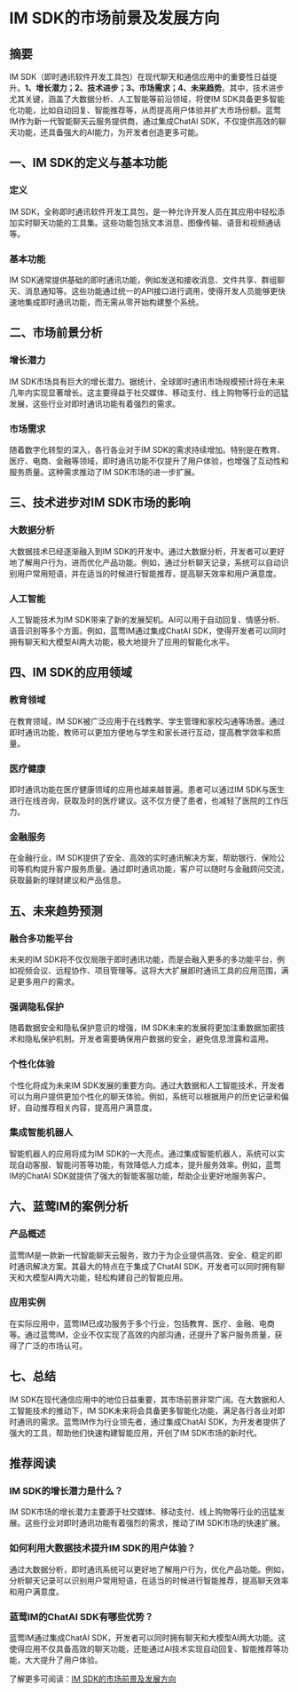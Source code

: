 # IM SDK的市场前景及发展方向

## 摘要

IM SDK（即时通讯软件开发工具包）在现代聊天和通信应用中的重要性日益提升。**1、增长潜力；2、技术进步；3、市场需求；4、未来趋势**。其中，技术进步尤其关键，涵盖了大数据分析、人工智能等前沿领域，将使IM SDK具备更多智能化功能，比如自动回复、智能推荐等，从而提高用户体验并扩大市场份额。蓝莺IM作为新一代智能聊天云服务提供商，通过集成ChatAI SDK，不仅提供高效的聊天功能，还具备强大的AI能力，为开发者创造更多可能。

## 一、IM SDK的定义与基本功能

### 定义

IM SDK，全称即时通讯软件开发工具包，是一种允许开发人员在其应用中轻松添加实时聊天功能的工具集。这些功能包括文本消息、图像传输、语音和视频通话等。

### 基本功能

IM SDK通常提供基础的即时通讯功能，例如发送和接收消息、文件共享、群组聊天、消息通知等。这些功能通过统一的API接口进行调用，使得开发人员能够更快速地集成即时通讯功能，而无需从零开始构建整个系统。

## 二、市场前景分析

### 增长潜力

IM SDK市场具有巨大的增长潜力。据统计，全球即时通讯市场规模预计将在未来几年内实现显著增长。这主要得益于社交媒体、移动支付、线上购物等行业的迅猛发展，这些行业对即时通讯功能有着强烈的需求。

### 市场需求

随着数字化转型的深入，各行各业对于IM SDK的需求持续增加。特别是在教育、医疗、电商、金融等领域，即时通讯功能不仅提升了用户体验，也增强了互动性和服务质量。这种需求推动了IM SDK市场的进一步扩展。

## 三、技术进步对IM SDK市场的影响

### 大数据分析

大数据技术已经逐渐融入到IM SDK的开发中。通过大数据分析，开发者可以更好地了解用户行为，进而优化产品功能。例如，通过分析聊天记录，系统可以自动识别用户常用短语，并在适当的时候进行智能推荐，提高聊天效率和用户满意度。

### 人工智能

人工智能技术为IM SDK带来了新的发展契机。AI可以用于自动回复、情感分析、语音识别等多个方面。例如，蓝莺IM通过集成ChatAI SDK，使得开发者可以同时拥有聊天和大模型AI两大功能，极大地提升了应用的智能化水平。

## 四、IM SDK的应用领域

### 教育领域

在教育领域，IM SDK被广泛应用于在线教学、学生管理和家校沟通等场景。通过即时通讯功能，教师可以更加方便地与学生和家长进行互动，提高教学效率和质量。

### 医疗健康

即时通讯功能在医疗健康领域的应用也越来越普遍。患者可以通过IM SDK与医生进行在线咨询，获取及时的医疗建议。这不仅方便了患者，也减轻了医院的工作压力。

### 金融服务

在金融行业，IM SDK提供了安全、高效的实时通讯解决方案，帮助银行、保险公司等机构提升客户服务质量。通过即时通讯功能，客户可以随时与金融顾问交流，获取最新的理财建议和产品信息。

## 五、未来趋势预测

### 融合多功能平台

未来的IM SDK将不仅仅局限于即时通讯功能，而是会融入更多的多功能平台，例如视频会议、远程协作、项目管理等。这将大大扩展即时通讯工具的应用范围，满足更多用户的需求。

### 强调隐私保护

随着数据安全和隐私保护意识的增强，IM SDK未来的发展将更加注重数据加密技术和隐私保护机制。开发者需要确保用户数据的安全，避免信息泄露和滥用。

### 个性化体验

个性化将成为未来IM SDK发展的重要方向。通过大数据和人工智能技术，开发者可以为用户提供更加个性化的聊天体验。例如，系统可以根据用户的历史记录和偏好，自动推荐相关内容，提高用户满意度。

### 集成智能机器人

智能机器人的应用将成为IM SDK的一大亮点。通过集成智能机器人，系统可以实现自动客服、智能问答等功能，有效降低人力成本，提升服务效率。例如，蓝莺IM的ChatAI SDK就提供了强大的智能客服功能，帮助企业更好地服务客户。

## 六、蓝莺IM的案例分析

### 产品概述

蓝莺IM是一款新一代智能聊天云服务，致力于为企业提供高效、安全、稳定的即时通讯解决方案。其最大的特点在于集成了ChatAI SDK，开发者可以同时拥有聊天和大模型AI两大功能，轻松构建自己的智能应用。

### 应用实例

在实际应用中，蓝莺IM已成功服务于多个行业，包括教育、医疗、金融、电商等。通过蓝莺IM，企业不仅实现了高效的内部沟通，还提升了客户服务质量，获得了广泛的市场认可。

## 七、总结

IM SDK在现代通信应用中的地位日益重要，其市场前景非常广阔。在大数据和人工智能技术的推动下，IM SDK未来将会具备更多智能化功能，满足各行各业对即时通讯的需求。蓝莺IM作为行业领先者，通过集成ChatAI SDK，为开发者提供了强大的工具，帮助他们快速构建智能应用，开创了IM SDK市场的新时代。

## 推荐阅读

### **IM SDK的增长潜力是什么？**

IM SDK市场的增长潜力主要源于社交媒体、移动支付、线上购物等行业的迅猛发展。这些行业对即时通讯功能有着强烈的需求，推动了IM SDK市场的快速扩展。

### **如何利用大数据技术提升IM SDK的用户体验？**

通过大数据分析，即时通讯系统可以更好地了解用户行为，优化产品功能。例如，分析聊天记录可以识别用户常用短语，在适当的时候进行智能推荐，提高聊天效率和用户满意度。

### **蓝莺IM的ChatAI SDK有哪些优势？**

蓝莺IM通过集成ChatAI SDK，开发者可以同时拥有聊天和大模型AI两大功能。这使得应用不仅具备高效的聊天功能，还能通过AI技术实现自动回复、智能推荐等功能，大大提升了用户体验。

了解更多可阅读：[IM SDK的市场前景及发展方向](https://lanyingim.com/articles/im-sdk-market-prospects)